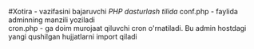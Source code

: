 #Xotira - vazifasini bajaruvchi
*PHP dasturlash tilida*
conf.php - faylida adminning manzili yoziladi<br>
cron.php - ga doim murojaat qiluvchi cron o'rnatiladi. Bu admin hostdagi yangi qushilgan hujjatlarni import qiladi<br>
